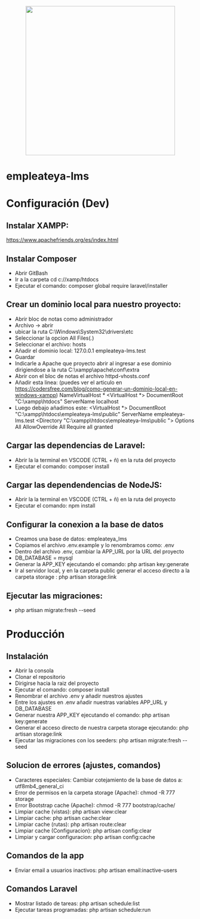 <p align="center"><a href="https://laravel.com" target="_blank"><img src="https://raw.githubusercontent.com/laravel/art/master/logo-lockup/5%20SVG/2%20CMYK/1%20Full%20Color/laravel-logolockup-cmyk-red.svg" width="400"></a></p>

# empleateya-lms
# Configuración (Dev)

## Instalar XAMPP:
https://www.apachefriends.org/es/index.html

## Instalar Composer
* Abrir GitBash
* Ir a la carpeta cd c://xamp/htdocs
* Ejecutar el comando: composer global require laravel/installer

## Crear un dominio local para nuestro proyecto:
* Abrir bloc de notas como administrador
* Archivo -> abrir 
* ubicar la ruta C:\Windows\System32\drivers\etc
* Seleccionar la opcion All Files(*.*)
* Seleccionar el archivo: hosts
* Añadir el dominio local:
	127.0.0.1		empleateya-lms.test
* Guardar
* Indicarle a Apache que proyecto abrir al ingresar a ese dominio dirigiendose a la ruta 
	C:\xampp\apache\conf\extra
* Abrir con el bloc de notas el archivo httpd-vhosts.conf
* Añadir esta linea: (puedes ver el articulo en https://codersfree.com/blog/como-generar-un-dominio-local-en-windows-xampp)
	NameVirtualHost *
	<VirtualHost *>
		DocumentRoot "C:\xampp\htdocs"
		ServerName localhost
	</VirtualHost>
* Luego debajo añadimos este: 
	<VirtualHost *>
		DocumentRoot "C:\xampp\htdocs\empleateya-lms\public"
		ServerName empleateya-lms.test
		<Directory "C:\xampp\htdocs\empleateya-lms\public ">
			Options All
			AllowOverride All
			Require all granted
		</Directory>
	</VirtualHost>

## Cargar las dependencias de Laravel:
* Abrir la la terminal en VSCODE (CTRL + ñ) en la ruta del proyecto
* Ejecutar el comando: 
composer install

## Cargar las dependendencias de NodeJS:
* Abrir la la terminal en VSCODE (CTRL + ñ) en la ruta del proyecto
* Ejecutar el comando: 
npm install

## Configurar la conexion a la base de datos
* Creamos una base de datos: empleateya_lms
* Copiamos el archivo .env.example y lo renombramos como: .env 
* Dentro del archivo .env, cambiar la APP_URL por la URL del proyecto 
* DB_DATABASE = mysql
* Generar la APP_KEY ejecutando el comando: php artisan key:generate
* Ir al servidor local, y en la carpeta public generar el acceso directo a la carpeta storage :
	php artisan storage:link
  
## Ejecutar las migraciones:
* php artisan migrate:fresh --seed 

# Producción 

## Instalación
* Abrir la consola
* Clonar el repositorio
* Dirigirse hacia la raiz del proyecto
* Ejecutar el comando: composer install 
* Renombrar el archivo .env y añadir nuestros ajustes
* Entre los ajustes en .env añadir nuestras variables APP_URL y DB_DATABASE
* Generar nuestra APP_KEY ejecutando el comando: php artisan key:generate
* Generar el acceso directo de nuestra carpeta storage ejecutando: php artisan storage:link
* Ejecutar las migraciones con los seeders: php artisan migrate:fresh --seed

## Solucion de errores (ajustes, comandos) 
* Caracteres especiales: Cambiar cotejamiento de la base de datos a: utf8mb4_general_ci
* Error de permisos en la carpeta storage (Apache): chmod -R 777 storage
* Error Bootstrap cache (Apache): chmod -R 777 bootstrap/cache/
* Limpiar cache (vistas): php artisan view:clear 
* Limpiar cache: php artisan cache:clear
* Limpiar cache (rutas): php artisan route:clear
* Limpiar cache (Configuracion): php artisan config:clear
* Limpiar y cargar configuracion: php artisan config:cache

## Comandos de la app 
* Enviar email a usuarios inactivos: php artisan email:inactive-users

## Comandos Laravel 
* Mostrar listado de tareas: php artisan schedule:list
* Ejecutar tareas programadas: php artisan schedule:run

